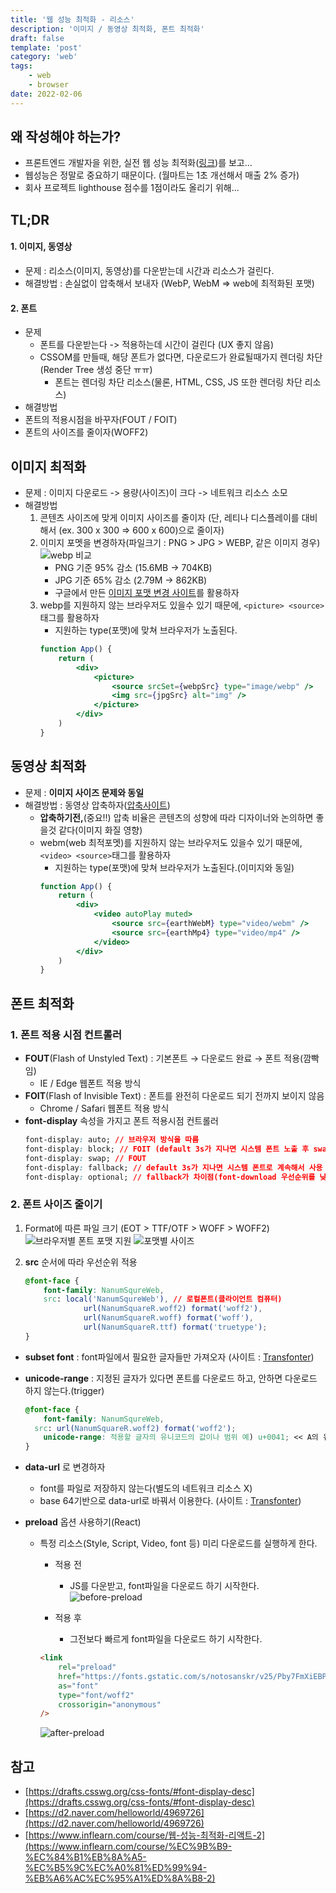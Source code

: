 ```yaml
---
title: '웹 성능 최적화 - 리소스'
description: '이미지 / 동영상 최적화, 폰트 최적화'
draft: false
template: 'post'
category: 'web'
tags:
    - web
    - browser
date: 2022-02-06
---
```


## 왜 작성해야 하는가?

-   프론트엔드 개발자을 위한, 실전 웹 성능 최적화([링크](https://www.inflearn.com/course/%EC%9B%B9-%EC%84%B1%EB%8A%A5-%EC%B5%9C%EC%A0%81%ED%99%94-%EB%A6%AC%EC%95%A1%ED%8A%B8-1))를 보고...
-   웹성능은 정말로 중요하기 때문이다. (월마트는 1초 개선해서 매출 2% 증가)
-   회사 프로젝트 lighthouse 점수를 1점이라도 올리기 위해...

## TL;DR

#### 1. **이미지, 동영상**

-   문제 : 리소스(이미지, 동영상)를 다운받는데 시간과 리소스가 걸린다.
-   해결방법 : 손실없이 압축해서 보내자 (WebP, WebM => web에 최적화된 포맷)

#### 2. **폰트**

-   문제
    -   폰트를 다운받는다 -> 적용하는데 시간이 걸린다 (UX 좋지 않음)
    -   CSSOM를 만들때, 해당 폰트가 없다면, 다운로드가 완료될때가지 렌더링 차단(Render Tree 생성 중단 ㅠㅠ)
        -   폰트는 렌더링 차단 리소스(물론, HTML, CSS, JS 또한 렌더링 차단 리소스)
-   해결방법
-   폰트의 적용시점을 바꾸자(FOUT / FOIT)
-   폰트의 사이즈를 줄이자(WOFF2)

## 이미지 최적화

-   문제 : 이미지 다운로드 -> 용량(사이즈)이 크다 -> 네트워크 리소스 소모
-   해결방법
    1. 콘텐츠 사이즈에 맞게 이미지 사이즈를 줄이자
       (단, 레티나 디스플레이를 대비해서 (ex. 300 x 300 ⇒ 600 x 600)으로 줄이자)
    2. 이미지 포멧을 변경하자(파일크기 : PNG > JPG > WEBP, 같은 이미지 경우)
       ![webp 비교](../../assets/image-compare.png)
        - PNG 기준 95% 감소 (15.6MB → 704KB)
        - JPG 기준 65% 감소 (2.79M → 862KB)
        - 구글에서 만든 [이미지 포맷 변경 사이트](https://squoosh.app/)를 활용하자
    3. webp를 지원하지 않는 브라우저도 있을수 있기 때문에, `<picture> <source>`태그를 활용하자
        - 지원하는 type(포맷)에 맞쳐 브라우저가 노출된다.
        ```jsx
        function App() {
            return (
                <div>
                    <picture>
                        <source srcSet={webpSrc} type="image/webp" />
                        <img src={jpgSrc} alt="img" />
                    </picture>
                </div>
            )
        }
        ```

## 동영상 최적화

-   문제 : **이미지 사이즈 문제와 동일**
-   해결방법 : 동영상 압축하자([압축사이트](https://www.media.io/ko/video-compressor.html))
    -   **압축하기전,**(중요!!) 압축 비율은 콘텐츠의 성향에 따라 디자이너와 논의하면 좋을것 같다(이미지 화질 영향)
    -   webm(web 최적포멧)를 지원하지 않는 브라우저도 있을수 있기 때문에, `<video> <source>`태그를 활용하자
        -   지원하는 type(포맷)에 맞쳐 브라우저가 노출된다.(이미지와 동일)
        ```jsx
        function App() {
            return (
                <div>
                    <video autoPlay muted>
                        <source src={earthWebM} type="video/webm" />
                        <source src={earthMp4} type="video/mp4" />
                    </video>
                </div>
            )
        }
        ```

## 폰트 최적화

### 1. 폰트 적용 시점 컨트롤러

-   **FOUT**(Flash of Unstyled Text) : 기본폰트 → 다운로드 완료 → 폰트 적용(깜빡임)
    -   IE / Edge 웹폰트 적용 방식
-   **FOIT**(Flash of Invisible Text) : 폰트를 완전히 다운로드 되기 전까지 보이지 않음
    -   Chrome / Safari 웹폰트 적용 방식
-   **font-display** 속성을 가지고 폰트 적용시점 컨트롤러
    ```css
    font-display: auto; // 브라우저 방식을 따름
    font-display: block; // FOIT (default 3s가 지나면 시스템 폰트 노출 후 swap 형태로 변경)
    font-display: swap; // FOUT
    font-display: fallback; // default 3s가 지나면 시스템 폰트로 계속해서 사용 => 캐시
    font-display: optional; // fallback가 차이점(font-download 우선순위를 낮춘거나 중단)
    ```

### 2. 폰트 사이즈 줄이기

1. Format에 따른 파일 크기 (EOT > TTF/OTF > WOFF > WOFF2)
   ![브라우저별 폰트 포맷 지원](../../assets/webfontbrower.png)
   ![포맷별 사이즈](../../assets/fontsize.png)

2. **src** 순서에 따라 우선순위 적용

    ```css
    @font-face {
        font-family: NanumSqureWeb,
        src: local('NanumSqureWeb'), // 로컬폰트(클라이언트 컴퓨터)
                 url(NanumSquareR.woff2) format('woff2'),
                 url(NanumSquareR.woff) format('woff'),
                 url(NanumSquareR.ttf) format('truetype');
    }
    ```

-   **subset font** : font파일에서 필요한 글자들만 가져오자 (사이트 : [Transfonter](https://transfonter.org/))
-   **unicode-range** : 지정된 글자가 있다면 폰트를 다운로드 하고, 안하면 다운로드 하지 않는다.(trigger)

    ```css
    @font-face {
        font-family: NanumSqureWeb,
      src: url(NanumSquareR.woff2) format('woff2');
        unicode-range: 적용할 글자의 유니코드의 값이나 범위 예) u+0041; << A의 유니코드
    }
    ```

-   **data-url** 로 변경하자
    -   font를 파일로 저장하지 않는다(별도의 네트워크 리소스 X)
    -   base 64기반으로 data-url로 바꿔서 이용한다. (사이트 : [Transfonter](https://transfonter.org/))
-   **preload** 옵션 사용하기(React)
    -   특정 리소스(Style, Script, Video, font 등) 미리 다운로드를 실행하게 한다.

        -   적용 전

            -   JS를 다운받고, font파일을 다운로드 하기 시작한다.
                ![before-preload](../../assets/before-preload.png)

        -   적용 후
            -   그전보다 빠르게 font파일을 다운로드 하기 시작한다.

        ```html
        <link
            rel="preload"
            href="https://fonts.gstatic.com/s/notosanskr/v25/Pby7FmXiEBPT4ITbgNA5CgmOelzI7bgWsWdx3Ch_M9uykRdOOoSdBjU92zqHxA.0.woff2"
            as="font"
            type="font/woff2"
            crossorigin="anonymous"
        />
        ```

        ![after-preload](../../assets/after-preload.png)

## 참고

-   [https://drafts.csswg.org/css-fonts/#font-display-desc](https://drafts.csswg.org/css-fonts/#font-display-desc)
-   [https://d2.naver.com/helloworld/4969726](https://d2.naver.com/helloworld/4969726)
-   [https://www.inflearn.com/course/웹-성능-최적화-리액트-2](https://www.inflearn.com/course/%EC%9B%B9-%EC%84%B1%EB%8A%A5-%EC%B5%9C%EC%A0%81%ED%99%94-%EB%A6%AC%EC%95%A1%ED%8A%B8-2)
